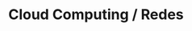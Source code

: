 ---
layout: default
title: Cloud Computing / Redes
nav_order: 45
parent: Taxonomía
has_children: true
---